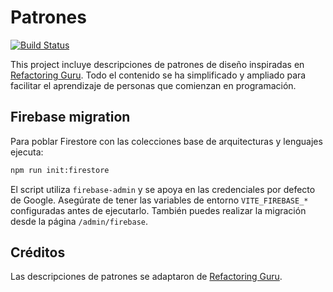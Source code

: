 # Patrones

[![Build Status](https://drone.mikebgdev.com/api/badges/mikebgdev/Patrones/status.svg)](https://drone.mikebgdev.com/mikebgdev/Patrones)

This project incluye descripciones de patrones de diseño inspiradas en [Refactoring Guru](https://refactoring.guru/). Todo el contenido se ha simplificado y ampliado para facilitar el aprendizaje de personas que comienzan en programación.

## Firebase migration

Para poblar Firestore con las colecciones base de arquitecturas y lenguajes ejecuta:

```bash
npm run init:firestore
```

El script utiliza `firebase-admin` y se apoya en las credenciales por defecto de Google. Asegúrate de tener las
variables de entorno `VITE_FIREBASE_*` configuradas antes de ejecutarlo.
También puedes realizar la migración desde la página `/admin/firebase`.

## Créditos

Las descripciones de patrones se adaptaron de [Refactoring Guru](https://refactoring.guru/).
